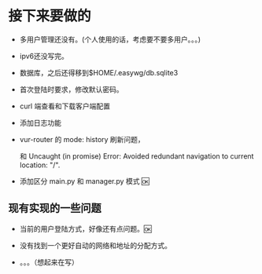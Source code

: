 # 接下来要做的

- 多用户管理还没有。(个人使用的话，考虑要不要多用户。。。)

- ipv6还没写完。

- 数据库，之后还得移到$HOME/.easywg/db.sqlite3

- 首次登陆时要求，修改默认密码。

- curl 端查看和下载客户端配置

- 添加日志功能

- vur-router 的 mode: history 刷新问题，

    和 Uncaught (in promise) Error: Avoided redundant navigation to current location: "/".

- 添加区分 main.py 和 manager.py 模式 🆗

## 现有实现的一些问题

- 当前的用户登陆方式，好像还有点问题。🆗

- 没有找到一个更好自动的网络和地址的分配方式。

- 。。。（想起来在写）
